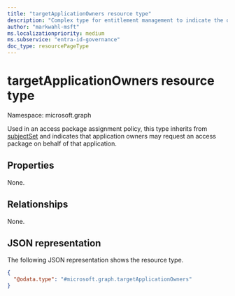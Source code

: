 ```yaml
---
title: "targetApplicationOwners resource type"
description: "Complex type for entitlement management to indicate the owners of an application as requestors."
author: "markwahl-msft"
ms.localizationpriority: medium
ms.subservice: "entra-id-governance"
doc_type: resourcePageType
---
```

# targetApplicationOwners resource type

Namespace: microsoft.graph

Used in an access package assignment policy, this type inherits from [subjectSet](../resources/subjectset.md) and indicates that application owners may request an access package on behalf of that application.


## Properties

None.
## Relationships
None.
## JSON representation
The following JSON representation shows the resource type.
<!-- {
  "blockType": "resource",
  "@odata.type": "microsoft.graph.targetApplicationOwners"
}
-->
``` json
{
  "@odata.type": "#microsoft.graph.targetApplicationOwners"
}
```


